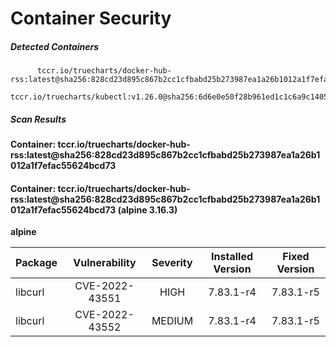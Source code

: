 # Container Security

##### Detected Containers

          tccr.io/truecharts/docker-hub-rss:latest@sha256:828cd23d895c867b2cc1cfbabd25b273987ea1a26b1012a1f7efac55624bcd73
          tccr.io/truecharts/kubectl:v1.26.0@sha256:6d6e0e50f28b961ed1c1c6a9c140553238641591fbdc9ac7c1a348636f78c552

##### Scan Results

**Container: tccr.io/truecharts/docker-hub-rss:latest@sha256:828cd23d895c867b2cc1cfbabd25b273987ea1a26b1012a1f7efac55624bcd73**

#### Container: tccr.io/truecharts/docker-hub-rss:latest@sha256:828cd23d895c867b2cc1cfbabd25b273987ea1a26b1012a1f7efac55624bcd73 (alpine 3.16.3)
    

**alpine**

      
| Package         |    Vulnerability   |   Severity  |  Installed Version | Fixed Version |
|:----------------|:------------------:|:-----------:|:------------------:|:-------------:|
| libcurl         |    CVE-2022-43551   |   HIGH  |  7.83.1-r4 | 7.83.1-r5 |
| libcurl         |    CVE-2022-43552   |   MEDIUM  |  7.83.1-r4 | 7.83.1-r5 |

